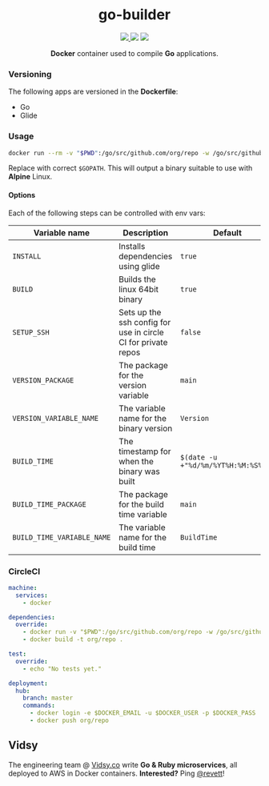 <h1 align="center">go-builder</h1>

<p align="center">
  <a href="https://circleci.com/gh/vidsy/go-builder" target="_blank">
    <img src="https://img.shields.io/circleci/project/vidsy/go-builder.svg?maxAge=2592000">
  </a>
  <img src="https://img.shields.io/docker/stars/vidsyhq/go-builder.svg?maxAge=2592000">
  <img src="https://img.shields.io/docker/pulls/vidsyhq/go-builder.svg?maxAge=2592000">
</p>

<p align="center">
  <b>Docker</b> container used to compile <b>Go</b> applications.
</p>

### Versioning

The following apps are versioned in the **Dockerfile**:

- Go
- Glide

### Usage

```bash
docker run --rm -v "$PWD":/go/src/github.com/org/repo -w /go/src/github.com/org/repo vidsyhq/go-builder
```

Replace with correct `$GOPATH`. This will output a binary suitable to use with **Alpine** Linux.

#### Options

Each of the following steps can be controlled with env vars:

| Variable name | Description | Default |
| ------------- | ----------- | ------- |
| `INSTALL` | Installs dependencies using glide | `true` |
| `BUILD` | Builds the linux 64bit binary | `true` |
| `SETUP_SSH` | Sets up the ssh config for use in circle CI for private repos | `false` |
| `VERSION_PACKAGE` | The package for the version variable | `main` |
| `VERSION_VARIABLE_NAME` | The variable name for the binary version | `Version` |
| `BUILD_TIME` | The timestamp for when the binary was built | `$(date -u +"%d/%m/%YT%H:%M:%S%z")` |
| `BUILD_TIME_PACKAGE` | The package for the build time variable | `main` | 
| `BUILD_TIME_VARIABLE_NAME` | The variable name for the build time | `BuildTime` |

### CircleCI

```yaml
machine:
  services:
    - docker

dependencies:
  override:
    - docker run -v "$PWD":/go/src/github.com/org/repo -w /go/src/github.com/org/repo vidsyhq/go-builder
    - docker build -t org/repo .

test:
  override:
    - echo "No tests yet."

deployment:
  hub:
    branch: master
    commands:
      - docker login -e $DOCKER_EMAIL -u $DOCKER_USER -p $DOCKER_PASS
      - docker push org/repo
```

## Vidsy

The engineering team @ [Vidsy.co](http://brands.vidsy.co) write **Go & Ruby microservices**, all deployed to AWS in Docker containers. **Interested?** Ping [@revett](https://github.com/revett)!
